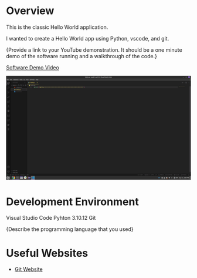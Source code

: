 # Overview

This is the classic Hello World application.

I wanted to create a Hello World app using Python, vscode, and git.

{Provide a link to your YouTube demonstration. It should be a one minute demo of the software running and a walkthrough of the code.}

[Software Demo Video](http://youtube.link.goes.here)

![Screenshot of  the environment](env.png)

# Development Environment

Visual Studio Code
Pyhton 3.10.12
Git

{Describe the programming language that you used}

# Useful Websites

- [Git Website](https://git-scm.com/)
